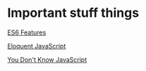 # Important stuff things

[ES6 Features](http://es6-features.org/#BlockScopedVariables)

[Eloquent JavaScript](https://eloquentjavascript.net/)

[You Don't Know JavaScript](https://github.com/getify/You-Dont-Know-JS)